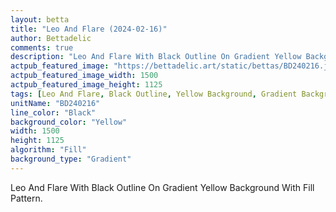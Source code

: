 ```yaml
---
layout: betta
title: "Leo And Flare (2024-02-16)"
author: Bettadelic
comments: true
description: "Leo And Flare With Black Outline On Gradient Yellow Background With Fill Pattern."
actpub_featured_image: "https://bettadelic.art/static/bettas/BD240216.jpg"
actpub_featured_image_width: 1500
actpub_featured_image_height: 1125
tags: [Leo And Flare, Black Outline, Yellow Background, Gradient Background Pattern, Fill Pattern, February 2024]
unitName: "BD240216"
line_color: "Black"
background_color: "Yellow"
width: 1500
height: 1125
algorithm: "Fill"
background_type: "Gradient"
---
```


Leo And Flare With Black Outline On Gradient Yellow Background With Fill Pattern.
